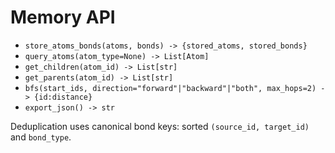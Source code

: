 # Memory API

- `store_atoms_bonds(atoms, bonds) -> {stored_atoms, stored_bonds}`
- `query_atoms(atom_type=None) -> List[Atom]`
- `get_children(atom_id) -> List[str]`
- `get_parents(atom_id) -> List[str]`
- `bfs(start_ids, direction="forward"|"backward"|"both", max_hops=2) -> {id:distance}`
- `export_json() -> str`

Deduplication uses canonical bond keys: sorted `(source_id, target_id)` and `bond_type`.
